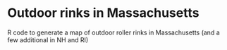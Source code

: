 # Outdoor rinks in Massachusetts

R code to generate a map of outdoor roller rinks in Massachusetts (and a 
few additional in NH and RI)

